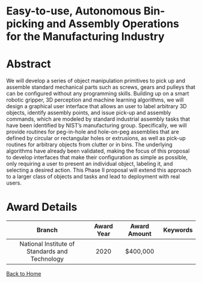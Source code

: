 
Easy-to-use, Autonomous Bin-picking and Assembly Operations for the Manufacturing Industry
==========================================================================================

# Abstract


We will develop a series of object manipulation primitives to pick up and assemble standard mechanical parts such as screws, gears and pulleys that can be configured without any programming skills. Building up on a smart robotic gripper, 3D perception and machine learning algorithms, we will design a graphical user interface that allows an user to label arbitrary 3D objects, identify assembly points, and issue pick-up and assembly commands, which are modeled by standard industrial assembly tasks that have been identified by NIST’s manufacturing group. Specifically, we will provide routines for peg-in-hole and hole-on-peg assemblies that are defined by circular or rectangular holes or extrusions, as well as pick-up routines for arbitrary objects from clutter or in bins. The underlying algorithms have already been validated, making the focus of this proposal to develop interfaces that make their configuration as simple as possible, only requiring a user to present an individual object, labeling it, and selecting a desired action. This Phase II proposal will extend this approach to a larger class of objects and tasks and lead to deployment with real users.  

# Award Details

|Branch|Award Year|Award Amount|Keywords|
| :---: | :---: | :---: | :---: |
|National Institute of Standards and Technology|2020|$400,000||
  
  


[Back to Home](https://github.com/chrischow/dod_sbir_awards/JT/#73)